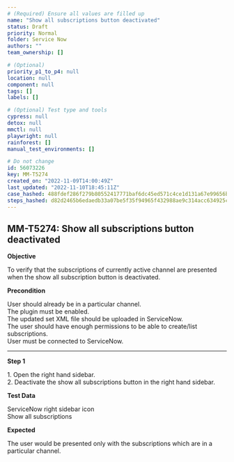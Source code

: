 ```yaml
---
# (Required) Ensure all values are filled up
name: "Show all subscriptions button deactivated"
status: Draft
priority: Normal
folder: Service Now
authors: ""
team_ownership: []

# (Optional)
priority_p1_to_p4: null
location: null
component: null
tags: []
labels: []

# (Optional) Test type and tools
cypress: null
detox: null
mmctl: null
playwright: null
rainforest: []
manual_test_environments: []

# Do not change
id: 56073226
key: MM-T5274
created_on: "2022-11-09T14:00:49Z"
last_updated: "2022-11-10T18:45:11Z"
case_hashed: 488fdef286f279b80552417771baf6dc45ed571c4ce1d131a67e99656b671d180601d80a676b440cddfce3e9eebd0677
steps_hashed: d82d2465b6edaedb33a07be5f35f94965f432988ae9c314acc634925caf670e30a8c1c416e3016e303de600bb4889209
---
```


<!-- (Auto-generated) Based on frontmatter's "key" and "name" -->

## MM-T5274: Show all subscriptions button deactivated

**Objective**

To verify that the subscriptions of currently active channel are presented when the show all subscription button is deactivated.

**Precondition**

User should already be in a particular channel.\
The plugin must be enabled.\
The updated set XML file should be uploaded in ServiceNow.\
The user should have enough permissions to be able to create/list subscriptions.\
User must be connected to ServiceNow.

---

**Step 1**

1\. Open the right hand sidebar.\
2\. Deactivate the show all subscriptions button in the right hand sidebar.

**Test Data**

ServiceNow right sidebar icon\
Show all subscriptions

**Expected**

The user would be presented only with the subscriptions which are in a particular channel.
